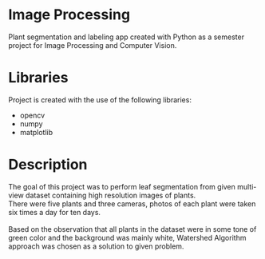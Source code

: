 # Image Processing

Plant segmentation and labeling app created with Python as a semester project for Image Processing and Computer Vision.

# Libraries

Project is created with the use of the following libraries:

- opencv
- numpy
- matplotlib

# Description

The goal of this project was to perform leaf segmentation from given multi-view dataset containing high resolution images of plants.<br/>
There were five plants and three cameras, photos of each plant were taken six times a day for ten days.<br/><br/>
Based on the observation that all plants in the dataset were in some tone of green color and the background was mainly white, Watershed Algorithm approach was chosen as a solution to given problem.
